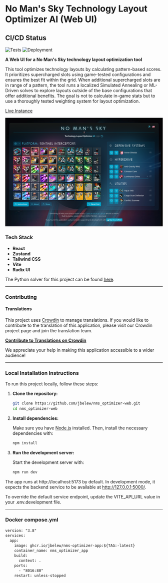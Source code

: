 # No Man's Sky Technology Layout Optimizer AI (Web UI)

## CI/CD Status

![Tests](https://github.com/jbelew/nms_optimizer-web/actions/workflows/main.yml/badge.svg?branch=main)
![Deployment](https://img.shields.io/badge/Deployment-Heroku-blue?logo=heroku)

**A Web UI for a No Man's Sky technology layout optimization tool**

This tool optimizes technology layouts by calculating pattern-based scores. It prioritizes supercharged slots using game-tested configurations and ensures the best fit within the grid. When additional supercharged slots are in range of a pattern, the tool runs a localized Simulated Annealing or ML-Driven solves to explore layouts outside of the base configurations that offer additional benefits. The goal is not to calculate in-game stats but to use a thoroughly tested weighting system for layout optimization.

[Live Instance](https://nms-optimizer.app/)

![Screenshot](https://github.com/jbelew/nms_optimizer-web/blob/main/public/assets/img/screenshots/screenshot.png?raw=true)

### **Tech Stack**

- **React**
- **Zustand**
- **Tailwind CSS**
- **Vite**
- **Radix UI**

The Python solver for this project can be found [here](https://github.com/jbelew/nms_optimizer-service).

---

### **Contributing**

#### **Translations**

This project uses [Crowdin](https://crowdin.com/) to manage translations. If you would like to contribute to the translation of this application, please visit our Crowdin project page and join the translation team.

[**Contribute to Translations on Crowdin**](https://crowdin.com/project/nms-optimizer)

We appreciate your help in making this application accessible to a wider audience!

---

### **Local Installation Instructions**

To run this project locally, follow these steps:

1. **Clone the repository:**

    ```sh
    git clone https://github.com/jbelew/nms_optimizer-web.git
    cd nms_optimizer-web
    ```

2. **Install dependencies:**

    Make sure you have [Node.js](https://nodejs.org/) installed. Then, install the necessary dependencies with:

    ```sh
    npm install
    ```

3. **Run the development server:**

    Start the development server with:

    ```sh
    npm run dev
    ```

The app runs at http://localhost:5173 by default. In development mode, it expects the backend service to be available at http://127.0.0.1:5000/.

To override the default service endpoint, update the VITE_API_URL value in your .env.development file.

---

### Docker compose.yml

```
version: "3.8"
services:
  app:
    image: ghcr.io/jbelew/nms-optimizer-app:${TAG:-latest}
    container_name: nms_optimizer_app
    build:
      context: .
    ports:
      - "8016:80"
    restart: unless-stopped
```

